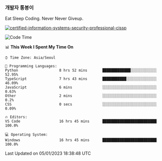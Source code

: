 ### 개발자 통붕이
Eat Sleep Coding.
Never Never Giveup.

[![certified-information-systems-security-professional-cissp](https://user-images.githubusercontent.com/44606727/157613689-acd84ec6-5f8f-4e79-89d9-a8d51f033634.png)](https://www.credly.com/badges/f394a010-85a0-450b-9136-8043af01d71c/public_url)

<!--START_SECTION:waka-->
![Code Time](http://img.shields.io/badge/Code%20Time-1%2C367%20hrs%2038%20mins-blue)

📊 **This Week I Spent My Time On** 

```text
⌚︎ Time Zone: Asia/Seoul

💬 Programming Languages: 
Python                   8 hrs 52 mins       █████████████░░░░░░░░░░░░   52.95% 
TypeScript               7 hrs 43 mins       ███████████░░░░░░░░░░░░░░   46.09% 
JavaScript               6 mins              ░░░░░░░░░░░░░░░░░░░░░░░░░   0.63% 
Other                    2 mins              ░░░░░░░░░░░░░░░░░░░░░░░░░   0.2% 
CSS                      0 secs              ░░░░░░░░░░░░░░░░░░░░░░░░░   0.09%

🔥 Editors: 
VS Code                  16 hrs 45 mins      █████████████████████████   100.0%

💻 Operating System: 
Windows                  16 hrs 45 mins      █████████████████████████   100.0%

```


 Last Updated on 05/01/2023 18:38:48 UTC
<!--END_SECTION:waka-->
